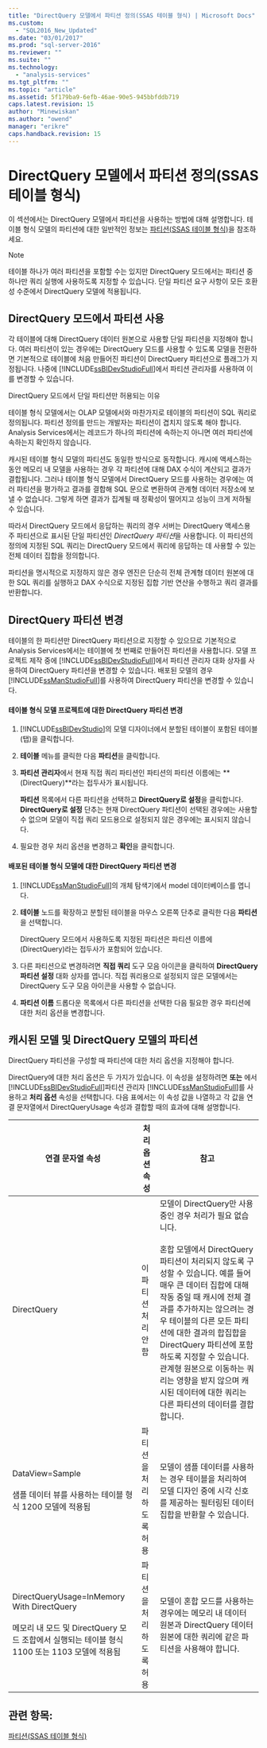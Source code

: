 ```yaml
---
title: "DirectQuery 모델에서 파티션 정의(SSAS 테이블 형식) | Microsoft Docs"
ms.custom: 
  - "SQL2016_New_Updated"
ms.date: "03/01/2017"
ms.prod: "sql-server-2016"
ms.reviewer: ""
ms.suite: ""
ms.technology: 
  - "analysis-services"
ms.tgt_pltfrm: ""
ms.topic: "article"
ms.assetid: 5f179ba9-6efb-46ae-90e5-945bbfddb719
caps.latest.revision: 15
author: "Minewiskan"
ms.author: "owend"
manager: "erikre"
caps.handback.revision: 15
---
```

# DirectQuery 모델에서 파티션 정의(SSAS 테이블 형식)
  이 섹션에서는 DirectQuery 모델에서 파티션을 사용하는 방법에 대해 설명합니다. 테이블 형식 모델의 파티션에 대한 일반적인 정보는 [파티션&#40;SSAS 테이블 형식&#41;](../../analysis-services/tabular-models/partitions-ssas-tabular.md)을 참조하세요.  
  
> [!NOTE]  
>  테이블 하나가 여러 파티션을 포함할 수는 있지만 DirectQuery 모드에서는 파티션 중 하나만 쿼리 실행에 사용하도록 지정할 수 있습니다. 단일 파티션 요구 사항이 모든 호환성 수준에서 DirectQuery 모델에 적용됩니다.  
  
## DirectQuery 모드에서 파티션 사용  
 각 테이블에 대해 DirectQuery 데이터 원본으로 사용할 단일 파티션을 지정해야 합니다.  여러 파티션이 있는 경우에는 DirectQuery 모드를 사용할 수 있도록 모델을 전환하면 기본적으로 테이블에 처음 만들어진 파티션이 DirectQuery 파티션으로 플래그가 지정됩니다. 나중에 [!INCLUDE[ssBIDevStudioFull](../../includes/ssbidevstudiofull-md.md)]에서 파티션 관리자를 사용하여 이를 변경할 수 있습니다.  
  
 DirectQuery 모드에서 단일 파티션만 허용되는 이유  
  
 테이블 형식 모델에서는 OLAP 모델에서와 마찬가지로 테이블의 파티션이 SQL 쿼리로 정의됩니다. 파티션 정의를 만드는 개발자는 파티션이 겹치지 않도록 해야 합니다. Analysis Services에서는 레코드가 하나의 파티션에 속하는지 아니면 여러 파티션에 속하는지 확인하지 않습니다.  
  
 캐시된 테이블 형식 모델의 파티션도 동일한 방식으로 동작합니다. 캐시에 액세스하는 동안 메모리 내 모델을 사용하는 경우 각 파티션에 대해 DAX 수식이 계산되고 결과가 결합됩니다. 그러나 테이블 형식 모델에서 DirectQuery 모드를 사용하는 경우에는 여러 파티션을 평가하고 결과를 결합해 SQL 문으로 변환하여 관계형 데이터 저장소에 보낼 수 없습니다. 그렇게 하면 결과가 집계될 때 정확성이 떨어지고 성능이 크게 저하될 수 있습니다.  
  
 따라서 DirectQuery 모드에서 응답하는 쿼리의 경우 서버는 DirectQuery 액세스용 주 파티션으로 표시된 단일 파티션인 *DirectQuery 파티션*을 사용합니다.  이 파티션의 정의에 지정된 SQL 쿼리는 DirectQuery 모드에서 쿼리에 응답하는 데 사용할 수 있는 전체 데이터 집합을 정의합니다.  
  
 파티션을 명시적으로 지정하지 않은 경우 엔진은 단순히 전체 관계형 데이터 원본에 대한 SQL 쿼리를 실행하고 DAX 수식으로 지정된 집합 기반 연산을 수행하고 쿼리 결과를 반환합니다.  
  
  
## DirectQuery 파티션 변경  
 테이블의 한 파티션만 DirectQuery 파티션으로 지정할 수 있으므로 기본적으로 Analysis Services에서는 테이블에 첫 번째로 만들어진 파티션을 사용합니다. 모델 프로젝트 제작 중에 [!INCLUDE[ssBIDevStudioFull](../../includes/ssbidevstudiofull-md.md)]에서 파티션 관리자 대화 상자를 사용하여 DirectQuery 파티션을 변경할 수 있습니다. 배포된 모델의 경우 [!INCLUDE[ssManStudioFull](../../includes/ssmanstudiofull-md.md)]를 사용하여 DirectQuery 파티션을 변경할 수 있습니다.  
  
#### 테이블 형식 모델 프로젝트에 대한 DirectQuery 파티션 변경  
  
1.  [!INCLUDE[ssBIDevStudio](../../includes/ssbidevstudio-md.md)]의 모델 디자이너에서 분할된 테이블이 포함된 테이블(탭)을 클릭합니다.  
  
2.  **테이블** 메뉴를 클릭한 다음 **파티션**을 클릭합니다.  
  
3.  **파티션 관리자**에서 현재 직접 쿼리 파티션인 파티션의 파티션 이름에는 **(DirectQuery)**라는 접두사가 표시됩니다.  
  
     **파티션** 목록에서 다른 파티션을 선택하고 **DirectQuery로 설정**을 클릭합니다. **DirectQuery로 설정** 단추는 현재 DirectQuery 파티션이 선택된 경우에는 사용할 수 없으며 모델이 직접 쿼리 모드용으로 설정되지 않은 경우에는 표시되지 않습니다.  
  
4.  필요한 경우 처리 옵션을 변경하고 **확인**을 클릭합니다.  
  
#### 배포된 테이블 형식 모델에 대한 DirectQuery 파티션 변경  
  
1.  [!INCLUDE[ssManStudioFull](../../includes/ssmanstudiofull-md.md)]의 개체 탐색기에서 model 데이터베이스를 엽니다.  
  
2.  **테이블** 노드를 확장하고 분할된 테이블을 마우스 오른쪽 단추로 클릭한 다음 **파티션**을 선택합니다.  
  
     DirectQuery 모드에서 사용하도록 지정된 파티션은 파티션 이름에 (DirectQuery)라는 접두사가 포함되어 있습니다.  
  
3.  다른 파티션으로 변경하려면 **직접 쿼리** 도구 모음 아이콘을 클릭하여 **DirectQuery 파티션 설정** 대화 상자를 엽니다. 직접 쿼리용으로 설정되지 않은 모델에서는 DirectQuery 도구 모음 아이콘을 사용할 수 없습니다.  
  
4.  **파티션 이름** 드롭다운 목록에서 다른 파티션을 선택한 다음 필요한 경우 파티션에 대한 처리 옵션을 변경합니다.  
  
## 캐시된 모델 및 DirectQuery 모델의 파티션  
 DirectQuery 파티션을 구성할 때 파티션에 대한 처리 옵션을 지정해야 합니다.  
  
 DirectQuery에 대한 처리 옵션은 두 가지가 있습니다. 이 속성을 설정하려면 **또는** 에서 [!INCLUDE[ssBIDevStudioFull](../../includes/ssbidevstudiofull-md.md)]파티션 관리자 [!INCLUDE[ssManStudioFull](../../includes/ssmanstudiofull-md.md)]를 사용하고 **처리 옵션** 속성을 선택합니다. 다음 표에서는 이 속성 값을 나열하고 각 값을 연결 문자열에서 DirectQueryUsage 속성과 결합할 때의 효과에 대해 설명합니다.  
  
|**연결 문자열** 속성|**처리 옵션** 속성|참고|  
|------------------------------------|------------------------------------|-----------|  
|DirectQuery|이 파티션 처리 안 함|모델이 DirectQuery만 사용 중인 경우 처리가 필요 없습니다.<br /><br /> 혼합 모델에서 DirectQuery 파티션이 처리되지 않도록 구성할 수 있습니다. 예를 들어 매우 큰 데이터 집합에 대해 작동 중일 때 캐시에 전체 결과를 추가하지는 않으려는 경우 테이블의 다른 모든 파티션에 대한 결과의 합집합을 DirectQuery 파티션에 포함하도록 지정할 수 있습니다. 관계형 원본으로 이동하는 쿼리는 영향을 받지 않으며 캐시된 데이터에 대한 쿼리는 다른 파티션의 데이터를 결합합니다.|  
|DataView=Sample<br /><br /> 샘플 데이터 뷰를 사용하는 테이블 형식 1200 모델에 적용됨|파티션을 처리하도록 허용|모델이 샘플 데이터를 사용하는 경우 테이블을 처리하여 모델 디자인 중에 시각 신호를 제공하는 필터링된 데이터 집합을 반환할 수 있습니다.|  
|DirectQueryUsage=InMemory With DirectQuery<br /><br /> 메모리 내 모드 및 DirectQuery 모드 조합에서 실행되는 테이블 형식 1100 또는 1103 모델에 적용됨|파티션을 처리하도록 허용|모델이 혼합 모드를 사용하는 경우에는 메모리 내 데이터 원본과 DirectQuery 데이터 원본에 대한 쿼리에 같은 파티션을 사용해야 합니다.|  
  
## 관련 항목:  
 [파티션&#40;SSAS 테이블 형식&#41;](../../analysis-services/tabular-models/partitions-ssas-tabular.md)  
  
  
